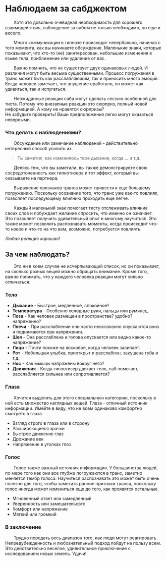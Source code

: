 # **Наблюдаем за сабджектом**

&nbsp; &nbsp; &nbsp; &nbsp;Хотя это довольно очевидная необходимость для хорошего взаимодействия, наблюдение за сабом не только необходимо, но еще и весело.  

&nbsp; &nbsp; &nbsp; &nbsp;Много коммуникации в гипнозе происходит невербально, начиная с того момента, как вы начинаете обсуждение. Маленькие знаки, которые показывают, что кто-то (не) заинтересован, небольшие изменения в языке тела, приближение или удаление от вас.    

&nbsp; &nbsp; &nbsp; &nbsp;Важно помнить, что не существует двух одинаковых людей. И различия могут быть весьма существенными. Процесс погружения в транс может быть как расслабляющим, так и приносить много эмоций. Когда человек замечает, что внушение сработало, он может как удивиться, так и испугаться.    

&nbsp; &nbsp; &nbsp; &nbsp;Неожиданные реакции саба могут сделать сессию особенной для тиста. Потому что внезапные реакции это сюрприз, полный новой информацией. А кому не нравятся сюрпризы?        
Не забудьте проверить! Ваши предположения легко могут оказаться неверными.

### **Что делать с наблюдениями?**
&nbsp; &nbsp; &nbsp; &nbsp;Обсуждение или замечание наблюдений - действительно интересный способ усилить их.     
> Ты заметил, как изменилось твое дыхание, когда ... и т.д.

&nbsp; &nbsp; &nbsp; &nbsp;Делясь тем, что вы заметили, вы также демонстрируете свою сосредоточенность как гипнотизера и тот эффект, который вы оказываете на партнера.

&nbsp; &nbsp; &nbsp; &nbsp;Выражение признаков транса может привести к еще большему погружению. Поскольку осознание того, что транс уже как-то повлиял, позволяет последующему влиянию проходить еще легче. 

&nbsp; &nbsp; &nbsp; &nbsp;Каждый маленький знак помогает тисту отслеживать влияние своих слов и побуждает желание спросить, что именно он означает.  Это позволяет получить удивительный опыт и многому научиться. Это также может позволить распознавать моменты, когда происходит что-то новое и что-то на что вам, возможно, потребуется повлиять.

*Любая реакция хорошая!*

## **За чем наблюдать?**

&nbsp; &nbsp; &nbsp; &nbsp;Это ни в коем случае не исчерпывающий список, но он показывает, на сколько разных вещей можно обращать внимание. Кроме того, важно понимать, что у каждого человека реакции могут сильно отличаться.

### **Тело**
* **Дыхание** - Быстрое, медленное, спокойное?    
* **Температура** - Особенно холодные руки, пальцы или румянец.    
* **Поза** - Как человек размещен в пространстве? удобно? напряженно?    
* **Плечи** - При расслаблении они часто неосознанно опускаются вниз и поднимаются при напряжении.    
* **Шея** - Она расслаблена и голова опускается или видно какое-то напряжение?    
* **Лицо** - Почти похоже на восковое, когда человек залипает.    
* **Рот** - Небольшая улыбка, приоткрыт и расслаблен, закушена губа и т.д.    
* **Нос** - Как мышцы напряжены вокруг него?      
* **Движения** - Когда гипнотизер двигает тело, саб помогает, расслабляется сильнее или сопротивляется?    

### **Глаза**
&nbsp; &nbsp; &nbsp; &nbsp;Хочется выделить для этого специальную категорию, поскольку в ней есть множество наглядных вещей. Глаза - отличный источник информации. Имейте в виду, что не всем одинаково комфортно смотреть в глаза.

* Взгляд строго в глаза или в сторону
* Расширяющиеся зрачки
* Быстрое движение глаз
* Дрожание век
* Напряжение в уголках глаз

### **Голос**
&nbsp; &nbsp; &nbsp; &nbsp;Голос также важный источник информации. У большинства людей, по мере того как они все глубже погружаются в транс, заметно меняется тембр голоса. Научиться распознавать это может быть очень полезно для того, чтобы заметить ранние признаки транса, поскольку голос иногда может измениться еще до того, как проявятся остальные.

* Мгновенный ответ или замедленный 
* Уверенность или замешательсвто 
* Комфорт или напряжение 
* Мягкий или громкий 

### **В заключение**

&nbsp; &nbsp; &nbsp; &nbsp;Трудно передать весь диапазон того, как люди могут реагировать. Непредубежденность и любознательный подход пойдут на пользу всем.    
Это действительно веселое, удивительное приключение с исследованием новых земель. Удачи!


